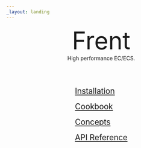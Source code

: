```yaml
---
_layout: landing
---
```



<div style="text-align: center; font-size: 4rem">Frent</div>

<div style="text-align: center;">High performance EC/ECS.</div>

<br/>

<br/>

<div style="font-size: 1rem; padding: 1rem; max-width: fit-content; margin-left: auto; margin-right: auto;">
    <div style="margin: 1rem; font-size: 1.3rem"><a href="Frent/installation.html">Installation</a></div>
    <div style="margin: 1rem; font-size: 1.3rem"><a href="Frent/cookbook/component-composition.html">Cookbook</a></div>
    <div style="margin: 1rem; font-size: 1.3rem"><a href="Frent/doc/events.html">Concepts</a></div>
    <div style="margin: 1rem; font-size: 1.3rem"><a href="Frent/api/Frent.html">API Reference</a></div>
</div>
